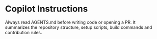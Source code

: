 # Copilot Instructions

Always read AGENTS.md before writing code or opening a PR. It summarizes the repository structure, setup scripts, build commands and contribution rules.

